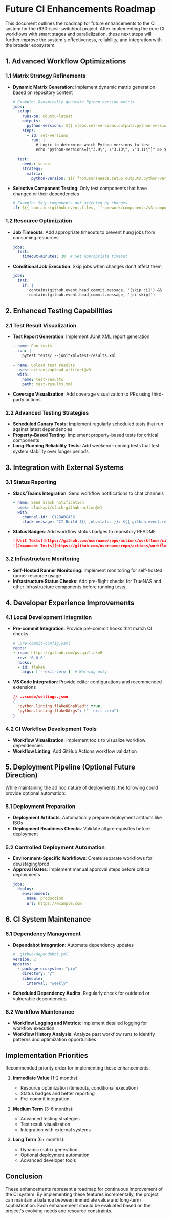 # Future CI Enhancements Roadmap

This document outlines the roadmap for future enhancements to the CI system for the r630-iscsi-switchbot project. After implementing the core CI workflows with smart stages and parallelization, these next steps will further improve the system's effectiveness, reliability, and integration with the broader ecosystem.

## 1. Advanced Workflow Optimizations

### 1.1 Matrix Strategy Refinements
- **Dynamic Matrix Generation**: Implement dynamic matrix generation based on repository content
  ```yaml
  # Example: Dynamically generate Python version matrix
  jobs:
    setup:
      runs-on: ubuntu-latest
      outputs:
        python-versions: ${{ steps.set-versions.outputs.python-versions }}
      steps:
        - id: set-versions
          run: |
            # Logic to determine which Python versions to test
            echo "python-versions=[\"3.9\", \"3.10\", \"3.11\"]" >> $GITHUB_OUTPUT
    
    test:
      needs: setup
      strategy:
        matrix:
          python-version: ${{ fromJson(needs.setup.outputs.python-versions) }}
  ```

- **Selective Component Testing**: Only test components that have changed or their dependencies
  ```yaml
  # Example: Skip components not affected by changes
  if: ${{ contains(github.event.files, 'framework/components/s3_component.py') }}
  ```

### 1.2 Resource Optimization
- **Job Timeouts**: Add appropriate timeouts to prevent hung jobs from consuming resources
  ```yaml
  jobs:
    test:
      timeout-minutes: 30  # Set appropriate timeout
  ```

- **Conditional Job Execution**: Skip jobs when changes don't affect them
  ```yaml
  jobs:
    test:
      if: |
        !contains(github.event.head_commit.message, '[skip ci]') &&
        !contains(github.event.head_commit.message, '[ci skip]')
  ```

## 2. Enhanced Testing Capabilities

### 2.1 Test Result Visualization
- **Test Report Generation**: Implement JUnit XML report generation
  ```yaml
  - name: Run tests
    run: |
      pytest tests/ --junitxml=test-results.xml
      
  - name: Upload test results
    uses: actions/upload-artifact@v3
    with:
      name: test-results
      path: test-results.xml
  ```

- **Coverage Visualization**: Add coverage visualization to PRs using third-party actions

### 2.2 Advanced Testing Strategies
- **Scheduled Canary Tests**: Implement regularly scheduled tests that run against latest dependencies
- **Property-Based Testing**: Implement property-based tests for critical components
- **Long-Running Reliability Tests**: Add weekend-running tests that test system stability over longer periods

## 3. Integration with External Systems

### 3.1 Status Reporting
- **Slack/Teams Integration**: Send workflow notifications to chat channels
  ```yaml
  - name: Send Slack notification
    uses: slackapi/slack-github-action@v1
    with:
      channel-id: 'C123ABC456'
      slack-message: 'CI Build ${{ job.status }}: ${{ github.event.repository.html_url }}/actions/runs/${{ github.run_id }}'
  ```

- **Status Badges**: Add workflow status badges to repository README
  ```markdown
  ![Unit Tests](https://github.com/username/repo/actions/workflows/ci-unit-tests.yml/badge.svg)
  ![Component Tests](https://github.com/username/repo/actions/workflows/ci-component-tests.yml/badge.svg)
  ```

### 3.2 Infrastructure Monitoring
- **Self-Hosted Runner Monitoring**: Implement monitoring for self-hosted runner resource usage
- **Infrastructure Status Checks**: Add pre-flight checks for TrueNAS and other infrastructure components before running tests

## 4. Developer Experience Improvements

### 4.1 Local Development Integration
- **Pre-commit Integration**: Provide pre-commit hooks that match CI checks
  ```yaml
  # .pre-commit-config.yaml
  repos:
  - repo: https://github.com/pycqa/flake8
    rev: '6.0.0'
    hooks:
    - id: flake8
      args: ['--exit-zero']  # Warning only
  ```

- **VS Code Integration**: Provide editor configurations and recommended extensions
  ```json
  // .vscode/settings.json
  {
    "python.linting.flake8Enabled": true,
    "python.linting.flake8Args": ["--exit-zero"]
  }
  ```

### 4.2 CI Workflow Development Tools
- **Workflow Visualization**: Implement tools to visualize workflow dependencies
- **Workflow Linting**: Add GitHub Actions workflow validation

## 5. Deployment Pipeline (Optional Future Direction)

While maintaining the ad hoc nature of deployments, the following could provide optional automation:

### 5.1 Deployment Preparation
- **Deployment Artifacts**: Automatically prepare deployment artifacts like ISOs
- **Deployment Readiness Checks**: Validate all prerequisites before deployment

### 5.2 Controlled Deployment Automation
- **Environment-Specific Workflows**: Create separate workflows for dev/staging/prod
- **Approval Gates**: Implement manual approval steps before critical deployments
  ```yaml
  jobs:
    deploy:
      environment:
        name: production
        url: https://example.com
  ```

## 6. CI System Maintenance

### 6.1 Dependency Management
- **Dependabot Integration**: Automate dependency updates
  ```yaml
  # .github/dependabot.yml
  version: 2
  updates:
    - package-ecosystem: "pip"
      directory: "/"
      schedule:
        interval: "weekly"
  ```

- **Scheduled Dependency Audits**: Regularly check for outdated or vulnerable dependencies

### 6.2 Workflow Maintenance
- **Workflow Logging and Metrics**: Implement detailed logging for workflow execution
- **Workflow History Analysis**: Analyze past workflow runs to identify patterns and optimization opportunities

## Implementation Priorities

Recommended priority order for implementing these enhancements:

1. **Immediate Value** (1-2 months):
   - Resource optimization (timeouts, conditional execution)
   - Status badges and better reporting
   - Pre-commit integration

2. **Medium Term** (3-6 months):
   - Advanced testing strategies
   - Test result visualization
   - Integration with external systems

3. **Long Term** (6+ months):
   - Dynamic matrix generation
   - Optional deployment automation
   - Advanced developer tools

## Conclusion

These enhancements represent a roadmap for continuous improvement of the CI system. By implementing these features incrementally, the project can maintain a balance between immediate value and long-term sophistication. Each enhancement should be evaluated based on the project's evolving needs and resource constraints.
